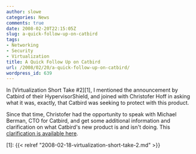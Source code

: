 ```yaml
---
author: slowe
categories: News
comments: true
date: 2008-02-20T22:15:05Z
slug: a-quick-follow-up-on-catbird
tags:
- Networking
- Security
- Virtualization
title: A Quick Follow Up on Catbird
url: /2008/02/20/a-quick-follow-up-on-catbird/
wordpress_id: 639
---
```


In [Virtualization Short Take #2][1], I mentioned the announcement by Catbird of their HypervisorShield, and joined with Christofer Hoff in asking what it was, exactly, that Catbird was seeking to protect with this product.

Since that time, Christofer had the opportunity to speak with Michael Berman, CTO for Catbird, and get some additional information and clarification on what Catbird's new product is and isn't doing. This [clarification is available here](http://rationalsecurity.typepad.com/blog/2008/02/clarification-f.html).

[1]: {{< relref "2008-02-18-virtualization-short-take-2.md" >}}
